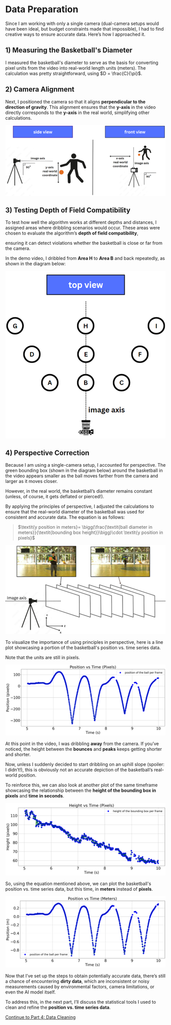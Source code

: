 # Data Preparation

Since I am working with only a single camera (dual-camera setups would have been ideal, but budget constraints made that impossible), I had to find creative ways to ensure accurate data. Here’s how I approached it.

## 1) Measuring the Basketball's Diameter

I measured the basketball's diameter to serve as the basis for converting pixel units from the video into real-world length units (meters). The calculation was pretty straightforward, using $D = \frac{C}{\pi}$. 

## 2) Camera Alignment

Next, I positioned the camera so that it aligns **perpendicular to the direction of gravity**. This alignment ensures that the **y-axis** in the video directly corresponds to the **y-axis** in the real world, simplifying other calculations.

![Alt text for the image](images/side_front_view.png)

## 3) Testing Depth of Field Compatibility

To test how well the algorithm works at different depths and distances, I assigned areas where dribbling scenarios would occur. These areas were chosen to evaluate the algorithm’s **depth of field compatibility**, 

ensuring it can detect violations whether the basketball is close or far from the camera.

In the demo video, I dribbled from **Area H** to **Area B** and back repeatedly, as shown in the diagram below:

![Alt text for the image](images/top_view.png)

## 4) Perspective Correction

Because I am using a single-camera setup, I accounted for perspective. The green bounding box (shown in the diagram below) around the basketball in the video appears smaller as the ball moves farther from the camera and larger as it moves closer.

However, in the real world, the basketball’s diameter remains constant (unless, of course, it gets deflated or pierced!).

By applying the principles of perspective, I adjusted the calculations to ensure that the real-world diameter of the basketball was used for consistent and accurate data. The equation is as follows:

>$\textit{y position in meters}= \bigg(\frac{\textit{ball diameter in meters}}{\textit{bounding box height}}\bigg)\cdot \textit{y position in pixels}$

![Alt text for the image](images/principles_in_perspective.png)

To visualize the importance of using principles in perspective, here is a line plot showcasing a portion of the basketball's position vs. time series data. 

Note that the units are still in pixels.

![Alt text for the image](images/3.2_pos_in_pixels.png)

At this point in the video, I was dribbling **away** from the camera. If you’ve noticed, the height between the **bounces** and **peaks** keeps getting shorter and shorter. 

Now, unless I suddenly decided to start dribbling on an uphill slope (spoiler: I didn’t!), this is obviously not an accurate depiction of the basketball’s real-world position.

To reinforce this, we can also look at another plot of the same timeframe showcasing the relationship between the **height of the bounding box in pixels** and **time in seconds**.

![Alt text for the image](images/3.2_height_vs_time.png)

So, using the equation mentioned above, we can plot the basketball's position vs. time series data, but this time, in **meters** instead of **pixels**.

![Alt text for the image](images/3.2_pos_n_meters.png)

Now that I’ve set up the steps to obtain potentially accurate data, there’s still a chance of encountering **dirty data**, which are inconsistent or noisy measurements caused by environmental factors, camera limitations, or even the AI model itself.

To address this, in the next part, I’ll discuss the statistical tools I used to clean and refine the **position vs. time series data**.

[Continue to Part 4: Data Cleaning](part4.md)
